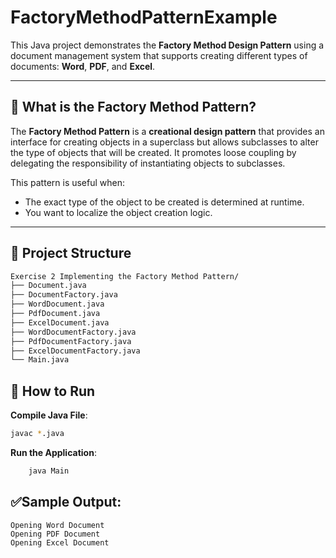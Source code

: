# FactoryMethodPatternExample

This Java project demonstrates the **Factory Method Design Pattern** using a document management system that supports creating different types of documents: **Word**, **PDF**, and **Excel**.

---

## 🧠 What is the Factory Method Pattern?

The **Factory Method Pattern** is a **creational design pattern** that provides an interface for creating objects in a superclass but allows subclasses to alter the type of objects that will be created. It promotes loose coupling by delegating the responsibility of instantiating objects to subclasses.

This pattern is useful when:
- The exact type of the object to be created is determined at runtime.
- You want to localize the object creation logic.

---

## 📁 Project Structure
```bash
Exercise 2 Implementing the Factory Method Pattern/
├── Document.java
├── DocumentFactory.java
├── WordDocument.java
├── PdfDocument.java
├── ExcelDocument.java
├── WordDocumentFactory.java
├── PdfDocumentFactory.java
├── ExcelDocumentFactory.java
└── Main.java
```


## 🚀 How to Run

**Compile Java File**:
   ```bash
javac *.java
   ```

**Run the Application**:
```bash
    java Main
```

## ✅Sample Output:
```
Opening Word Document
Opening PDF Document
Opening Excel Document
```